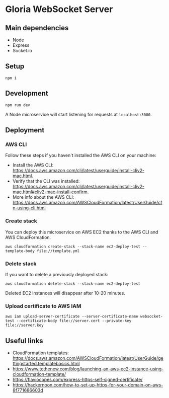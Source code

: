 # Gloria WebSocket Server

## Main dependencies

-   Node
-   Express
-   Socket.io

## Setup

    npm i

## Development

    npm run dev

A Node microservice will start listening for requests at `localhost:3000`.

## Deployment

### AWS CLI

Follow these steps if you haven't installed the AWS CLI on your machine:

-   Install the AWS CLI: https://docs.aws.amazon.com/cli/latest/userguide/install-cliv2-mac.html.
-   Verify that the CLI was installed: https://docs.aws.amazon.com/cli/latest/userguide/install-cliv2-mac.html#cliv2-mac-install-confirm.
-   More info about the AWS CLI: https://docs.aws.amazon.com/AWSCloudFormation/latest/UserGuide/cfn-using-cli.html

### Create stack

You can deploy this microservice on AWS EC2 thanks to the AWS CLI and AWS CloudFormation.

    aws cloudformation create-stack --stack-name ec2-deploy-test --template-body file://template.yml

### Delete stack

If you want to delete a previously deployed stack:

    aws cloudformation delete-stack --stack-name ec2-deploy-test

Deleted EC2 instances will disappear after 10-20 minutes.

### Upload certificate to AWS IAM

    aws iam upload-server-certificate --server-certificate-name websocket-test --certificate-body file://server.cert --private-key file://server.key

## Useful links

-   CloudFormation templates: https://docs.aws.amazon.com/AWSCloudFormation/latest/UserGuide/gettingstarted.templatebasics.html
-   https://www.tothenew.com/blog/launching-an-aws-ec2-instance-using-cloudformation-template/
-   https://flaviocopes.com/express-https-self-signed-certificate/
-   https://hackernoon.com/how-to-set-up-https-for-your-domain-on-aws-8f771686603d
